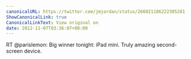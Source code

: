 ```yaml
---
canonicalURL: https://twitter.com/jmjordan/status/266021186222305281
ShowCanonicalLink: true
CanonicalLinkText: View original on
date: 2012-11-07T03:36:07+00:00
---
```

RT @parislemon: Big winner tonight: iPad mini. Truly amazing second-screen device.